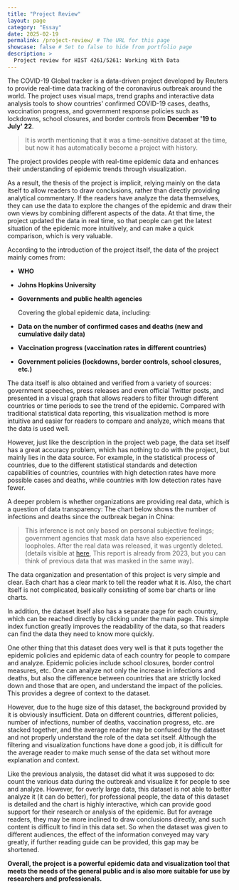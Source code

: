 ```yaml
---
title: "Project Review"
layout: page
category: "Essay"
date: 2025-02-19
permalink: /project-review/ # The URL for this page
showcase: false # Set to false to hide from portfolio page
description: >
  Project review for HIST 4261/5261: Working With Data
---
```

  The COVID-19 Global tracker is a data-driven project developed by Reuters to provide real-time data tracking of the coronavirus outbreak around the world. The project uses visual maps, trend graphs and interactive data analysis tools to show countries' confirmed COVID-19 cases, deaths, vaccination progress, and government response policies such as lockdowns, school closures, and border controls from **December '19 to July' 22**.
  
> It is worth mentioning that it was a time-sensitive dataset at the time, but now it has automatically become a project with history.

  The project provides people with real-time epidemic data and enhances their understanding of epidemic trends through visualization.

  As a result, the thesis of the project is implicit, relying mainly on the data itself to allow readers to draw conclusions, rather than directly providing analytical commentary. If the readers have analyze the data themselves, they can use the data to explore the changes of the epidemic and draw their own views by combining different aspects of the data. At that time, the project updated the data in real time, so that people can get the latest situation of the epidemic more intuitively, and can make a quick comparison, which is very valuable.
  
  According to the introduction of the project itself, the data of the project mainly comes from:
  
- **WHO**
- **Johns Hopkins University**
- **Governments and public health agencies**

  Covering the global epidemic data, including:
  
- **Data on the number of confirmed cases and deaths (new and cumulative daily data)**
- **Vaccination progress (vaccination rates in different countries)**
- **Government policies (lockdowns, border controls, school closures, etc.)**

The data itself is also obtained and verified from a variety of sources: government speeches, press releases and even official Twitter posts, and presented in a visual graph that allows readers to filter through different countries or time periods to see the trend of the epidemic. Compared with traditional statistical data reporting, this visualization method is more intuitive and easier for readers to compare and analyze, which means that the data is used well.

  However, just like the description in the project web page, the data set itself has a great accuracy problem, which has nothing to do with the project, but mainly lies in the data source. For example, in the statistical process of countries, due to the different statistical standards and detection capabilities of countries, countries with high detection rates have more possible cases and deaths, while countries with low detection rates have fewer.
  
  A deeper problem is whether organizations are providing real data, which is a question of data transparency: The chart below shows the number of infections and deaths since the outbreak began in China:

> This inference is not only based on personal subjective feelings; government agencies that mask data have also experienced loopholes. After the real data was released, it was urgently deleted. (details visible at [here](https://cn.nytimes.com/china/20230720/china-covid-data-toll/), This report is already from 2023, but you can think of previous data that was masked in the same way).

  The data organization and presentation of this project is very simple and clear. Each chart has a clear mark to tell the reader what it is. Also, the chart itself is not complicated, basically consisting of some bar charts or line charts.

   In addition, the dataset itself also has a separate page for each country, which can be reached directly by clicking under the main page. This simple index function greatly improves the readability of the data, so that readers can find the data they need to know more quickly. 

   One other thing that this dataset does very well is that it puts together the epidemic policies and epidemic data of each country for people to compare and analyze. Epidemic policies include school closures, border control measures, etc. One can analyze not only the increase in infections and deaths, but also the difference between countries that are strictly locked down and those that are open, and understand the impact of the policies. This provides a degree of context to the dataset. 

   However, due to the huge size of this dataset, the background provided by it is obviously insufficient. Data on different countries, different policies, number of infections, number of deaths, vaccination progress, etc. are stacked together, and the average reader may be confused by the dataset and not properly understand the role of the data set itself. Although the filtering and visualization functions have done a good job, it is difficult for the average reader to make much sense of the data set without more explanation and context.
   
   Like the previous analysis, the dataset did what it was supposed to do: count the various data during the outbreak and visualize it for people to see and analyze. However, for overly large data, this dataset is not able to better analyze it (it can do better), for professional people, the data of this dataset is detailed and the chart is highly interactive, which can provide good support for their research or analysis of the epidemic. But for average readers, they may be more inclined to draw conclusions directly, and such content is difficult to find in this data set. So when the dataset was given to different audiences, the effect of the information conveyed may vary greatly, if further reading guide can be provided, this gap may be shortened.


   **Overall, the project is a powerful epidemic data and visualization tool that meets the needs of the general public and is also more suitable for use by researchers and professionals.**
